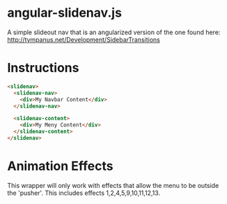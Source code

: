 angular-slidenav.js
===================

A simple slideout nav that is an angularized version of the one found here: http://tympanus.net/Development/SidebarTransitions

Instructions
============
```html
<slidenav>
  <slidenav-nav>
    <div>My Navbar Content</div>
  </slidenav-nav>

  <slidenav-content>
    <div>My Meny Content</div>
  </slidenav-content>
</slidenav>
```

Animation Effects
=================

This wrapper will only work with effects that allow the menu to be outside the 'pusher'. This includes effects 1,2,4,5,9,10,11,12,13.
